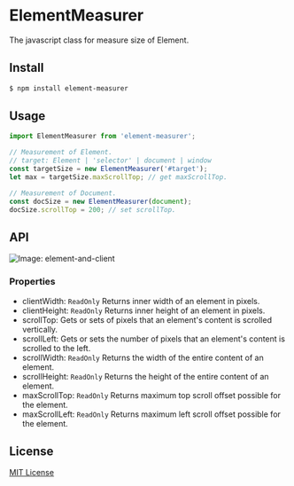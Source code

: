 # ElementMeasurer
The javascript class for measure size of Element.

## Install
```sh
$ npm install element-measurer
```

## Usage
```javascript
import ElementMeasurer from 'element-measurer';

// Measurement of Element.
// target: Element | 'selector' | document | window
const targetSize = new ElementMeasurer('#target');
let max = targetSize.maxScrollTop; // get maxScrollTop.

// Measurement of Document.
const docSize = new ElementMeasurer(document);
docSize.scrollTop = 200; // set scrollTop.
```

## API

![Image: element-and-client](https://github.com/archco/element-measurer/blob/master/element-and-client.png)

### Properties
- clientWidth: `ReadOnly` Returns inner width of an element in pixels.
- clientHeight: `ReadOnly` Returns inner height of an element in pixels.
- scrollTop: Gets or sets of pixels that an element's content is scrolled vertically.
- scrollLeft: Gets or sets the number of pixels that an element's content is scrolled to the left.
- scrollWidth: `ReadOnly` Returns the width of the entire content of an element.
- scrollHeight: `ReadOnly` Returns the height of the entire content of an element.
- maxScrollTop: `ReadOnly` Returns maximum top scroll offset possible for the element.
- maxScrollLeft: `ReadOnly` Returns maximum left scroll offset possible for the element.

## License
[MIT License](https://github.com/archco/element-measurer/blob/master/LICENSE)
